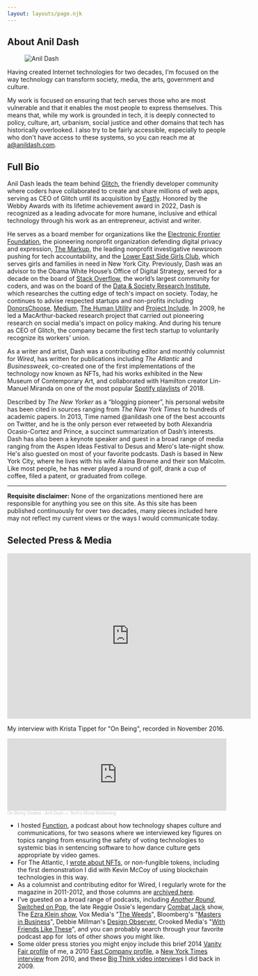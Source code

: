 ```yaml
---
layout: layouts/page.njk
---
```


## About Anil Dash

  <figure class="profile-pic">
  <img src="https://cdn.glitch.global/c4e475b2-a54e-47e0-973c-ed0bd1b46262/anildash-2022.png?v=1669512851303" class="illustration" style="" alt="Anil Dash">
  </figure>

Having created Internet technologies for two decades, I’m focused on the way technology can transform society, media, the arts, government and culture.

My work is focused on ensuring that tech serves those who are most vulnerable and that it enables the most people to express themselves. This means that, while my work is grounded in tech, it is deeply connected to policy, culture, art, urbanism, social justice and other domains that tech has historically overlooked. I also try to be fairly accessible, especially to people who don't have access to these systems, so you can reach me at [a@anildash.com](mailto:a@anildash.com).

## Full Bio

Anil Dash leads the team behind [Glitch](https://glitch.com/), the friendly developer community where coders have collaborated to create and share millions of web apps, serving as CEO of Glitch until its acquisition by [Fastly](https://fastly.com/). Honored by the Webby Awards with its lifetime achievement award in 2022, Dash is recognized as a leading advocate for more humane, inclusive and ethical technology through his work as an entrepreneur, activist and writer.

He serves as a board member for organizations like the [Electronic Frontier Foundation](https://eff.org), the pioneering nonprofit organization defending digital privacy and expression, [The Markup](https://themarkup.org/), the leading nonprofit investigative newsroom pushing for tech accountability, and the [Lower East Side Girls Club](https://girlsclub.org/), which serves girls and families in need in New York City. Previously, Dash was an advisor to the Obama White House’s Office of Digital Strategy, served for a decade on the board of [Stack Overflow](https://stackoverflow.com), the world’s largest community for coders, and was on the board of the [Data & Society Research Institute](https://datasociety.org/), which researches the cutting edge of tech's impact on society. Today, he continues to advise respected startups and non-profits including [DonorsChoose](https://donorschoose.org/), [Medium](https://medium.com/), [The Human Utility](https://www.detroitwaterproject.org) and [Project Include](https://projectinclude.org). In 2009, he led a MacArthur-backed research project that carried out pioneering research on social media's impact on policy making. And during his tenure as CEO of Glitch, the company became the first tech startup to voluntarily recognize its workers' union.

As a writer and artist, Dash was a contributing editor and monthly columnist for _Wired_, has written for publications including _The Atlantic_ and _Businessweek_, co-created one of the first implementations of the technology now known as NFTs, had his works exhibited in the New Museum of Contemporary Art, and collaborated with Hamilton creator Lin-Manuel Miranda on one of the most popular [Spotify playlists](https://artists.spotify.com/blog/how-lin-manuel-miranda-and-anil-dash-turned-a-bruno-mars-song-into-a) of 2018.

Described by _The New Yorker_ as a “blogging pioneer”, his personal website has been cited in sources ranging from _The New York Times_ to hundreds of academic papers. In 2013, Time named @anildash one of the best accounts on Twitter, and he is the only person ever retweeted by both Alexandria Ocasio-Cortez and Prince, a succinct summarization of Dash’s interests. Dash has also been a keynote speaker and guest in a broad range of media ranging from the Aspen Ideas Festival to Desus and Mero's late-night show. He's also guested on most of your favorite podcasts.
Dash is based in New York City, where he lives with his wife Alaina Browne and their son Malcolm. Like most people, he has never played a round of golf, drank a cup of coffee, filed a patent, or graduated from college.

<!--
---

## What I Do:

### ![Glitch](__GHOST_URL__/content/images/2021/08/glitch-2020.png)

[Glitch](https://glitch.com/) is the easiest way for developers to quickly create web apps or sites, supported by a friendly community of fellow coders. Glitch's groundbreaking development tools have reinvented modern coding, allowing millions of creators of every skill level to collaborate in real-time and enabling the community to create millions of apps for work and for fun.

Glitch was acquired by [Fastly](https://fastly.com/) in 2022, and is now part of Fastly's global developer engagement team.

### anildash.com

I’ve been writing and publishing this personal blog (formerly dashes.com) continuously since 1999. With millions of words published in its nearly two-decade history, this is one of the few personal blogs that’s been quoted in sources ranging from the New York Times to the BBC to TMZ as well as hundreds of academic citations. This site was a Webby honoree in 2010 in the Personal Blog category, and has always tried to cover my recurring obsessions of technology, pop culture, and society.


---

## Board Member

### The Electronic Frontier Foundation

The [EFF](https://eff.org/) is the leading nonprofit organization defending civil liberties in the digital world, focused on protecting digital privacy, free speech, and innovation. I joined the board in 2020.

### The Markup

[The Markup](https://themarkup.org/) is the most respected independent media outlet focused on driving accountability for the ways our social institutions make use of technology. A pioneering nonprofit newsroom, The Markup is led by journalists who offer a unique view into the ways technology is impacting our daily lives.

### The Lower East Side Girls Club

The [Lower East Side Girls Club](https://girlsclub.org/) provides innovative, community-based programs and services for girls and young women in my own neighborhood of the Lower East Side, helping break the cycle of local poverty by training the next generation of ethical, entrepreneurial and environmental leaders. I joined the board in 2015.

## Advisor

### DonorsChoose

I’m a member of the National Advisory Council of respected educational nonprofit [DonorsChoose](https://donorschoose.org/), which pioneered crowdfunding on the Internet to support teachers and classrooms across America.

### The Human Utility

I advise [The Human Utility](https://humanutility.org) (formerly the Detroit Water Project), which does the vital work of supporting water security for communities in need through direct financial support for families that need running water, and by challenging municipalities to better serve their constituents.

### Medium

[Medium](https://medium.com/) is one of the most influential and broadly-read publishing platforms on the Internet today. I advise the company as it advances the state of the art in open web publishing and sustainable digital publishing.

### Project Include

[Project Include](https://projectinclude.org/) is one of the most respected and most visible efforts to systemically improve inclusion and diversity in the technology industry, and I help advise on how the organization can bring specific, focused, actionable resources to the tech world.

-->

---

**Requisite disclaimer:** None of the organizations mentioned here are responsible for anything you see on this site. As this site has been published continuously for over two decades, many pieces included here may not reflect my current views or the ways I would communicate today.

## Selected Press & Media

<iframe width="560" height="380" src="https://www.youtube-nocookie.com/embed/videoseries?list=PLEF028F75ACC5D741" title="YouTube video player" frameborder="0" allow="accelerometer; autoplay; clipboard-write; encrypted-media; gyroscope; picture-in-picture" allowfullscreen></iframe>


My interview with Krista Tippet for "On Being", recorded in November 2016.

<iframe width="100%" height="166" scrolling="no" frameborder="no" allow="autoplay" src="https://w.soundcloud.com/player/?url=https%3A//api.soundcloud.com/tracks/302376062&color=%23800080&auto_play=false&hide_related=false&show_comments=true&show_user=true&show_reposts=false&show_teaser=true"></iframe><div style="font-size: 10px; color: #cccccc;line-break: anywhere;word-break: normal;overflow: hidden;white-space: nowrap;text-overflow: ellipsis; font-family: Interstate,Lucida Grande,Lucida Sans Unicode,Lucida Sans,Garuda,Verdana,Tahoma,sans-serif;font-weight: 100;"><a href="https://soundcloud.com/onbeing" title="On Being Studios" target="_blank" style="color: #cccccc; text-decoration: none;">On Being Studios</a> · <a href="https://soundcloud.com/onbeing/anil-dash-techs-moral-reckoning" title="Anil Dash — Tech’s Moral Reckoning" target="_blank" style="color: #cccccc; text-decoration: none;">Anil Dash — Tech’s Moral Reckoning</a></div>


- I hosted [Function](https://blog.glitch.com/podcasts/function), a podcast about how technology shapes culture and communications, for two seasons where we interviewed key figures on topics ranging from ensuring the safety of voting technologies to systemic bias in sentencing software to how dance culture gets appropriate by video games.
- For The Atlantic, I [wrote about NFTs](https://www.theatlantic.com/ideas/archive/2021/04/nfts-werent-supposed-end-like/618488/), or non-fungible tokens, including the first demonstration I did with Kevin McCoy of using blockchain technologies in this way.
- As a columnist and contributing editor for Wired, I regularly wrote for the magazine in 2011-2012, and those columns are [archived here](https://www.wired.com/author/anil-dash/).
- I've guested on a broad range of podcasts, including *[Another Round](https://www.buzzfeednews.com/article/anotherround/another-round-episode-39-the-betrayer-of-the-patriarchy)*, [Switched on Pop](https://switchedonpop.com/episodes/why-u-love-2-listen-2-prince-with-anil-dash), the late Reggie Ossie's legendary [Combat Jack](https://soundcloud.com/thecombatjackshow/the-anil-dash-episode) show, The [Ezra Klein show](https://www.youtube.com/watch?v=-lupS5SkSk0), Vox Media's "[The Weeds](https://www.stitcher.com/show/voxs-the-weeds/episode/the-internet-we-lost-65143313)", Bloomberg's "[Masters in Business](https://www.bloomberg.com/opinion/articles/2018-01-02/-making-the-tech-world-more-humane-and-ethical)", Debbie Millman's [Design Observer](https://designobserver.com/feature/anil-dash/39499), Crooked Media's "[With Friends Like These](https://crooked.com/podcast/surprised-you-called-me-a-feminist/)", and you can probably search through your favorite podcast app for  lots of other shows you might like.
- Some older press stories you might enjoy include this brief 2014 [Vanity Fair profile](https://www.vanityfair.com/news/daily-news/2014/11/twitter-anil-dash) of me, a 2010 [Fast Company profile](https://www.fastcompany.com/1514472/how-anil-dash-applies-lessons-web-20-government), a [New York Times interview](http://bits.blogs.nytimes.com/2010/01/13/one-to-one-anil-dash-of-expert-labs-and-six-apart/) from 2010, and these [Big Think video interview](https://bigthink.com/u/anildash)s I did back in 2009.

